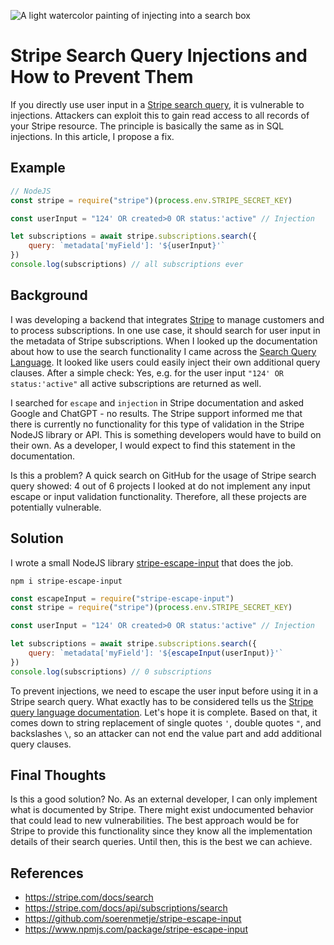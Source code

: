 ![A light watercolor painting of injecting into a search box](images/DALL%C2%B7E%202023-05-22%2014.41.14%20-%20Continue%20the%20background%20.png)

# Stripe Search Query Injections and How to Prevent Them

If you directly use user input in a [Stripe search query](https://stripe.com/docs/search), it is vulnerable to injections. Attackers can exploit this to gain read access to all records of your Stripe resource. The principle is basically the same as in SQL injections. In this article, I propose a fix.

## Example

``` javascript
// NodeJS
const stripe = require("stripe")(process.env.STRIPE_SECRET_KEY)

const userInput = "124' OR created>0 OR status:'active" // Injection

let subscriptions = await stripe.subscriptions.search({
    query: `metadata['myField']: '${userInput}'`
})
console.log(subscriptions) // all subscriptions ever
```

## Background

I was developing a backend that integrates [Stripe](https://stripe.com) to manage customers and to process subscriptions. In one use case, it should search for user input in the metadata of Stripe subscriptions.
When I looked up the documentation about how to use the search functionality I came across the [Search Query Language](https://stripe.com/docs/search#search-query-language). It looked like users could easily inject their own additional query clauses. After a simple check: Yes, e.g. for the user input `"124' OR status:'active"` all active subscriptions are returned as well. 

I searched for `escape` and `injection` in Stripe documentation and asked Google and ChatGPT - no results.
The Stripe support informed me that there is currently no functionality for this type of validation in the Stripe NodeJS library or API. This is something developers would have to build on their own. 
As a developer, I would expect to find this statement in the documentation.

Is this a problem?
A quick search on GitHub for the usage of Stripe search query showed: 
4 out of 6 projects I looked at do not implement any input escape or input validation functionality. Therefore, all these projects are potentially vulnerable.

## Solution

I wrote a small NodeJS library [stripe-escape-input](https://www.npmjs.com/package/stripe-escape-input) that does the job.

```shell
npm i stripe-escape-input
```

``` javascript
const escapeInput = require("stripe-escape-input")
const stripe = require("stripe")(process.env.STRIPE_SECRET_KEY)

const userInput = "124' OR created>0 OR status:'active" // Injection

let subscriptions = await stripe.subscriptions.search({
    query: `metadata['myField']: '${escapeInput(userInput)}'`
})
console.log(subscriptions) // 0 subscriptions
```

To prevent injections, we need to escape the user input before using it in a Stripe search query. What exactly has to be considered tells us the [Stripe query language documentation](https://stripe.com/docs/search#search-query-language). Let's hope it is complete.
Based on that, it comes down to string replacement of single quotes `'`, double quotes `"`, and backslashes `\`, so an attacker can not end the value part and add additional query clauses.

## Final Thoughts

Is this a good solution? No. As an external developer, I can only implement what is documented by Stripe. There might exist undocumented behavior that could lead to new vulnerabilities. The best approach would be for Stripe to provide this functionality since they know all the implementation details of their search queries. Until then, this is the best we can achieve.

## References
- https://stripe.com/docs/search
- https://stripe.com/docs/api/subscriptions/search
- https://github.com/soerenmetje/stripe-escape-input
- https://www.npmjs.com/package/stripe-escape-input
